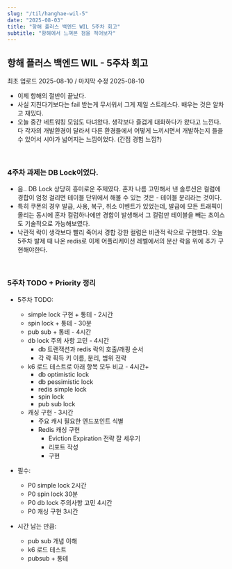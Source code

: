 ```yaml
---
slug: "/til/hanghae-wil-5"
date: "2025-08-03"
title: "항해 플러스 백엔드 WIL 5주차 회고"
subtitle: "항해에서 느껴본 점을 적어보자"
---
```


## 항해 플러스 백엔드 WIL - 5주차 회고

<p class="text-time">최초 업로드 2025-08-10 / 마지막 수정 2025-08-10</p>

- 이제 항해의 절반이 끝났다.
- 사실 지친다기보다는 fail 받는게 무서워서 그게 제일 스트레스다. 배우는 것은 알차고 재밌다.
- 오늘 중간 네트워킹 모임도 다녀왔다. 생각보다 즐겁게 대화하다가 왔다고 느낀다. 다 각자의 개발환경이 달라서 다른 환경들에서 어떻게 느끼시면서 개발하는지 들을 수 있어서 시야가 넓어지는 느낌이었다. (간접 경험 느낌?)

<br/>

### **4주차 과제는 DB Lock이었다.**

- 음.. DB Lock 상당히 흥미로운 주제였다. 혼자 나름 고민해서 낸 솔루션은 컬럼에 경합이 엄청 걸리면 테이블 단위에서 해볼 수 있는 것은 - 테이블 분리라는 것이다.
- 특히 쿠폰의 경우 발급, 사용, 복구, 취소 이벤트가 있었는데, 발급에 모든 트래픽이 몰리는 동시에 혼자 컬럼하나에만 경합이 발생해서 그 컬럼만 테이블을 빼는 초이스도 기술적으로 가능해보였다.
- 낙관적 락이 생각보다 빨리 죽어서 경합 강한 컬럼은 비관적 락으로 구현했다. 오늘 5주차 발제 때 나온 redis로 이제 어플리케이션 레벨에서의 분산 락을 위에 추가 구현해야한다.

<br/>

### **5주차 TODO + Priority 정리**

- 5주차 TODO:

  - simple lock 구현 + 통테 - 2시간
  - spin lock + 통테 - 30분
  - pub sub + 통테 - 4시간
  - db lock 주의 사항 고민 - 4시간
    - db 트랜잭션과 redis 락의 호출/래핑 순서
    - 각 락 획득 키 이름, 분리, 범위 전략
  - k6 로드 테스트로 아래 항목 모두 비교 - 4시간+
    - db optimistic lock
    - db pessimistic lock
    - redis simple lock
    - spin lock
    - pub sub lock
  - 캐싱 구현 - 3시간
    - 주요 캐시 필요한 엔드포인트 식별
    - Redis 캐싱 구현
      - Eviction Expiration 전략 잘 세우기
      - 리포트 작성
      - 구현

- 필수:

  - P0 simple lock 2시간
  - P0 spin lock 30분
  - P0 db lock 주의사항 고민 4시간
  - P0 캐싱 구현 3시간

- 시간 남는 만큼:

  - pub sub 개념 이해
  - k6 로드 테스트
  - pubsub + 통테
